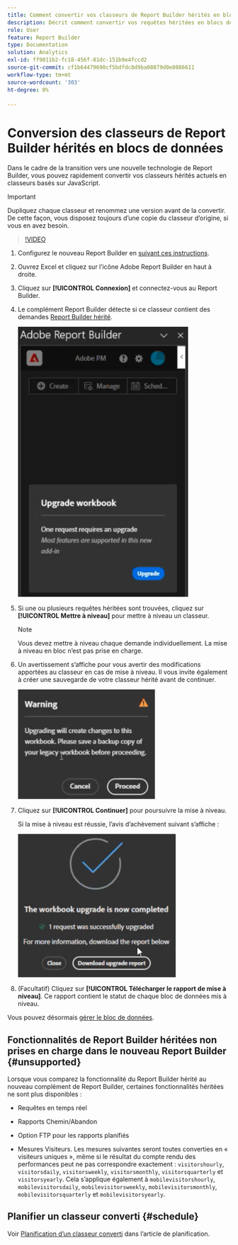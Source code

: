 ```yaml
---
title: Comment convertir vos classeurs de Report Builder hérités en blocs de données
description: Décrit comment convertir vos requêtes héritées en blocs de données
role: User
feature: Report Builder
type: Documentation
solution: Analytics
exl-id: ff9011b2-fc18-456f-81dc-151b9e4fccd2
source-git-commit: cf1b64479690cf5bdfdc8d9ba08879d0e0886611
workflow-type: tm+mt
source-wordcount: '303'
ht-degree: 0%

---
```


# Conversion des classeurs de Report Builder hérités en blocs de données

Dans le cadre de la transition vers une nouvelle technologie de Report Builder, vous pouvez rapidement convertir vos classeurs hérités actuels en classeurs basés sur JavaScript.

>[!IMPORTANT]
>
>Dupliquez chaque classeur et renommez une version avant de la convertir. De cette façon, vous disposez toujours d’une copie du classeur d’origine, si vous en avez besoin.

>[!VIDEO](https://video.tv.adobe.com/v/3434957/?quality=12&learn=on)

1. Configurez le nouveau Report Builder en [suivant ces instructions](/help/analyze/report-builder/report-builder-setup.md).

1. Ouvrez Excel et cliquez sur l’icône Adobe Report Builder en haut à droite.

1. Cliquez sur **[!UICONTROL Connexion]** et connectez-vous au Report Builder.

1. Le complément Report Builder détecte si ce classeur contient des demandes [Report Builder hérité](/help/analyze/legacy-report-builder/home.md).

   ![invite de mise à niveau du classeur](assets/upgrade_workbook.png)

1. Si une ou plusieurs requêtes héritées sont trouvées, cliquez sur **[!UICONTROL Mettre à niveau]** pour mettre à niveau un classeur.

   >[!NOTE]
   >
   >Vous devez mettre à niveau chaque demande individuellement. La mise à niveau en bloc n’est pas prise en charge.


1. Un avertissement s’affiche pour vous avertir des modifications apportées au classeur en cas de mise à niveau. Il vous invite également à créer une sauvegarde de votre classeur hérité avant de continuer.

   ![ avertissement de mise à niveau ](assets/upgrade_warning.png)

1. Cliquez sur **[!UICONTROL Continuer]** pour poursuivre la mise à niveau.

   Si la mise à niveau est réussie, l’avis d’achèvement suivant s’affiche :

   ![mise à niveau terminée](assets/upgrade_complete.png)

1. (Facultatif) Cliquez sur **[!UICONTROL Télécharger le rapport de mise à niveau]**. Ce rapport contient le statut de chaque bloc de données mis à niveau.

Vous pouvez désormais [gérer le bloc de données](/help/analyze/report-builder/manage-reportbuilder.md).


## Fonctionnalités de Report Builder héritées non prises en charge dans le nouveau Report Builder {#unsupported}

Lorsque vous comparez la fonctionnalité du Report Builder hérité au nouveau complément de Report Builder, certaines fonctionnalités héritées ne sont plus disponibles :

- Requêtes en temps réel

- Rapports Chemin/Abandon

- Option FTP pour les rapports planifiés

- Mesures Visiteurs. Les mesures suivantes seront toutes converties en « visiteurs uniques », même si le résultat du compte rendu des performances peut ne pas correspondre exactement : `visitorshourly`, `visitorsdaily`, `visitorsweekly`, `visitorsmonthly`, `visitorsquarterly` et `visitorsyearly`. Cela s’applique également à `mobilevisitorshourly`, `mobilevisitorsdaily`, `mobilevisitorsweekly`, `mobilevisitorsmonthly`, `mobilevisitorsquarterly` et `mobilevisitorsyearly`.

## Planifier un classeur converti {#schedule}

Voir [Planification d’un classeur converti](/help/analyze/report-builder/schedule-reportbuilder.md) dans l’article de planification.